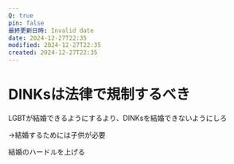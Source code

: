```yaml
---
Q: true
pin: false
最終更新日時: Invalid date
date: 2024-12-27T22:35
modified: 2024-12-27T22:35
created: 2024-12-27T22:35
---
```

# DINKsは法律で規制するべき

LGBTが結婚できるようにするより、DINKsを結婚できないようにしろ

→結婚するためには子供が必要

結婚のハードルを上げる